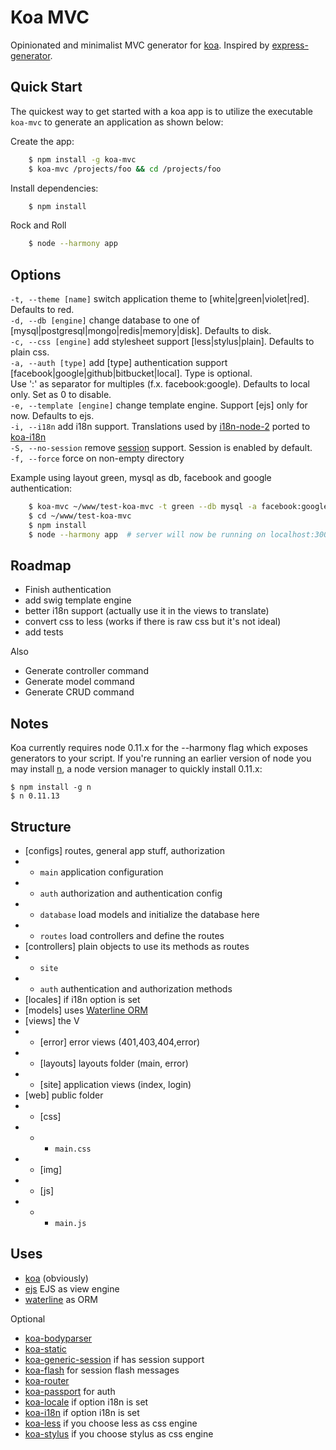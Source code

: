 # Koa MVC

  Opinionated and minimalist MVC generator for [koa](http://koajs.com). Inspired by [express-generator](https://github.com/expressjs/generator).  

## Quick Start

 The quickest way to get started with a koa app is to utilize the executable `koa-mvc` to generate an application as shown below:

 Create the app:

```bash
    $ npm install -g koa-mvc
    $ koa-mvc /projects/foo && cd /projects/foo
```

 Install dependencies:

```bash
    $ npm install
```

 Rock and Roll

```bash
    $ node --harmony app
```

## Options

 `-t, --theme [name]` switch application theme to <name> [white|green|violet|red]. Defaults to red.  
 `-d, --db [engine]`  change database <engine> to one of [mysql|postgresql|mongo|redis|memory|disk]. Defaults to disk.  
 `-c, --css [engine]`  add stylesheet <engine> support [less|stylus|plain]. Defaults to plain css.  
 `-a, --auth [type]`  add [type] authentication support [facebook|google|github|bitbucket|local]. Type is optional.  
   Use ':' as separator for multiples (f.x. facebook:google). Defaults to local only. Set as 0 to disable.  
 `-e, --template [engine]`  change template engine. Support [ejs] only for now. Defaults to ejs.  
 `-i, --i18n`  add i18n support. Translations used by [i18n-node-2](https://github.com/jeresig/i18n-node-2) ported to [koa-i18n](https://github.com/fundon/koa-i18n)  
 `-S, --no-session`  remove [session](https://github.com/koajs/generic-session) support. Session is enabled by default.  
 `-f, --force`   force on non-empty directory  
   
   Example using layout green, mysql as db, facebook and google authentication:
   
```bash
    $ koa-mvc ~/www/test-koa-mvc -t green --db mysql -a facebook:google
    $ cd ~/www/test-koa-mvc
    $ npm install
    $ node --harmony app  # server will now be running on localhost:3000
```

## Roadmap

+ Finish authentication
+ add swig template engine
+ better i18n support (actually use it in the views to translate)
+ convert css to less (works if there is raw css but it's not ideal)
+ add tests

Also 

+ Generate controller command
+ Generate model command
+ Generate CRUD command


## Notes
  
 Koa currently requires node 0.11.x for the --harmony flag which exposes generators to your script. If you're running an earlier version of node you may install [n](https://github.com/visionmedia/n), a node version manager to quickly install 0.11.x:

```
$ npm install -g n
$ n 0.11.13
```

## Structure

+ [configs] routes, general app stuff, authorization
+ - `main` application configuration
+ - `auth` authorization and authentication config
+ - `database` load models and initialize the database here
+ - `routes` load controllers and define the routes
+ [controllers] plain objects to use its methods as routes
+ - `site`
+ - `auth` authentication and authorization methods
+ [locales] if i18n option is set
+ [models] uses [Waterline ORM](https://github.com/balderdashy/waterline/)
+ [views] the V
+ - [error] error views (401,403,404,error)
+ - [layouts] layouts folder (main, error)
+ - [site] application views (index, login)
+ [web] public folder
+ - [css]
+ - - `main.css`
+ - [img]
+ - [js]
+ - - `main.js`

## Uses

+ [koa](http://koajs.com) (obviously)
+ [ejs](https://github.com/koajs/ejs) EJS as view engine
+ [waterline](https://github.com/balderdashy/waterline) as ORM

Optional

+ [koa-bodyparser](https://github.com/koajs/body-parser)
+ [koa-static](https://github.com/koajs/static)
+ [koa-generic-session](https://github.com/koajs/generic-session) if has session support
+ [koa-flash](https://github.com/rickharrison/koa-flash) for session flash messages
+ [koa-router](https://github.com/alexmingoia/koa-router)
+ [koa-passport](https://github.com/rkusa/koa-passport) for auth
+ [koa-locale](https://github.com/fundon/koa-locale) if option i18n is set
+ [koa-i18n](https://github.com/fundon/koa-i18n) if option i18n is set
+ [koa-less](https://github.com/chosecz/koa-less) if you choose less as css engine
+ [koa-stylus](https://github.com/yosssi/koa-stylus) if you choose stylus as css engine
